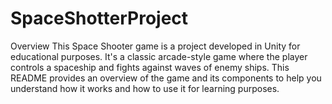 # SpaceShotterProject
Overview
This Space Shooter game is a project developed in Unity for educational purposes. It's a classic arcade-style game where the player controls a spaceship and fights against waves of enemy ships. This README provides an overview of the game and its components to help you understand how it works and how to use it for learning purposes.
